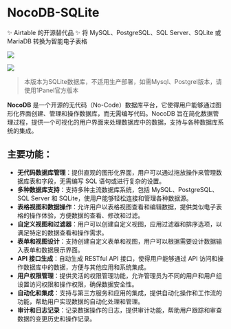 # NocoDB-SQLite

✨ Airtable 的开源替代品 ✨
将 MySQL、PostgreSQL、SQL Server、SQLite 或 MariaDB 转换为智能电子表格

![](https://cdn.jsdelivr.net/gh/xiaoY233/PicList@main/public/assets/NocoDB-SQLite.png)

![](https://img.shields.io/badge/Copyright-arch3rPro-ff9800?style=flat&logo=github&logoColor=white)

> 本版本为SQLite数据库，不适用生产部署，如需Mysql、Postgrel版本，请使用1Panel官方版本

**NocoDB** 是一个开源的无代码（No-Code）数据库平台，它使得用户能够通过图形化界面创建、管理和操作数据库，而无需编写代码。NocoDB 旨在简化数据管理过程，提供一个可视化的用户界面来处理数据库中的数据，支持与各种数据库系统的集成。


## 主要功能：

- **无代码数据库管理**：提供直观的图形化界面，用户可以通过拖放操作来管理数据库表和字段，无需编写 SQL 语句或进行复杂的设置。
- **多种数据库支持**：支持多种主流数据库系统，包括 MySQL、PostgreSQL、SQL Server 和 SQLite，使用户能够轻松连接和管理各种数据源。
- **表格视图和数据操作**：允许用户以表格视图查看和编辑数据，提供类似电子表格的操作体验，方便数据的查看、修改和过滤。
- **自定义视图和过滤器**：用户可以创建自定义视图，应用过滤器和排序选项，以满足特定的数据查看和操作需求。
- **表单和视图设计**：支持创建自定义表单和视图，用户可以根据需要设计数据输入表单和数据展示界面。
- **API 接口生成**：自动生成 RESTful API 接口，使得用户能够通过 API 访问和操作数据库中的数据，方便与其他应用和系统集成。
- **用户权限管理**：提供灵活的权限管理功能，允许管理员为不同的用户和用户组设置访问权限和操作权限，确保数据安全性。
- **自动化和集成**：支持与第三方服务和应用的集成，提供自动化操作和工作流的功能，帮助用户实现数据的自动化处理和管理。
- **审计和日志记录**：记录数据操作的日志，提供审计功能，帮助用户跟踪和审查数据的变更历史和操作记录。


